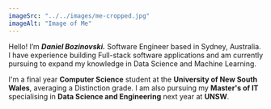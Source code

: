 ```yaml
---
imageSrc: "../../images/me-cropped.jpg"
imageAlt: "Image of Me"
---
```


Hello! I’m <b><i>Daniel Bozinovski.</i></b> Software Engineer based in Sydney, Australia. I have experience building Full-stack software applications and am currently pursuing to expand my knowledge in Data Science and Machine Learning.

I'm a final year <b>Computer Science</b> student at the <b>University of New South Wales</b>, averaging a Distinction grade. I am also pursuing my <b>Master's of IT</b> specialising in <b>Data Science and Engineering</b> next year at <b>UNSW</b>.
